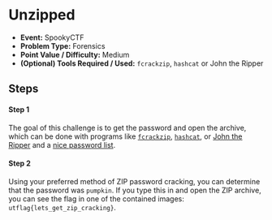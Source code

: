 # Unzipped
* **Event:** SpookyCTF
* **Problem Type:** Forensics
* **Point Value / Difficulty:** Medium
* **(Optional) Tools Required / Used:** `fcrackzip`, `hashcat` or John the Ripper


## Steps
#### Step 1
The goal of this challenge is to get the password and open the archive, which can be done with programs like [`fcrackzip`](https://github.com/hyc/fcrackzip), [`hashcat`](https://hashcat.net/hashcat/), or [John the Ripper](https://www.openwall.com/john/) and a [nice password list](https://github.com/danielmiessler/SecLists/tree/master/Passwords/Common-Credentials).

#### Step 2
Using your preferred method of ZIP password cracking, you can determine that the password was `pumpkin`. If you type this in and open the ZIP archive, you can see the flag in one of the contained images: `utflag{lets_get_zip_cracking}`.
